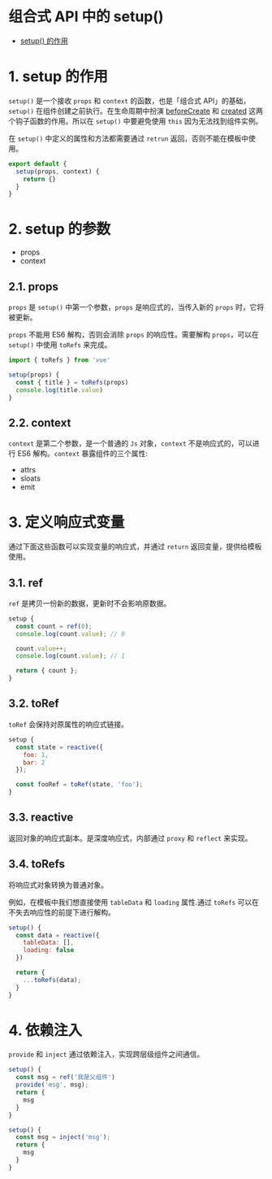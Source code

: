 # 组合式 API 中的 setup()

- [setup() 的作用](#1-setup-的作用)


# 1. setup 的作用
`setup()` 是一个接收 `props` 和 `context` 的函数，也是「组合式 API」的基础，`setup()` 在组件创建之前执行。在生命周期中扮演 [beforeCreate]() 和 [created]() 这两个钩子函数的作用。所以在 `setup()` 中要避免使用 `this` 因为无法找到组件实例。

在 `setup()` 中定义的属性和方法都需要通过 `retrun` 返回，否则不能在模板中使用。

```js
export default {
  setup(props, context) {
    return {}
  }
}
```

# 2. setup 的参数
- props
- context

## 2.1. props
`props` 是 `setup()` 中第一个参数，`props` 是响应式的，当传入新的 `props` 时，它将被更新。

`props` 不能用 ES6 解构，否则会消除 `props` 的响应性。需要解构 `props`，可以在 `setup()` 中使用 `toRefs` 来完成。

```js
import { toRefs } from 'vue'

setup(props) {
  const { title } = toRefs(props)
  console.log(title.value)
}
```

## 2.2. context
`context` 是第二个参数，是一个普通的 `Js` 对象，`context` 不是响应式的，可以进行 ES6 解构。`context` 暴露组件的三个属性:

- attrs
- sloats
- emit


# 3. 定义响应式变量
通过下面这些函数可以实现变量的响应式，并通过 `return` 返回变量，提供给模板使用。

## 3.1. ref
  `ref` 是拷贝一份新的数据，更新时不会影响原数据。

  ```js
  setup {
    const count = ref(0);
    console.log(count.value); // 0

    count.value++;
    console.log(count.value); // 1

    return { count };
  }
  ```

## 3.2. toRef
  `toRef` 会保持对原属性的响应式链接。

  ```js
  setup {
    const state = reactive({
      foo: 1,
      bar: 2
    });

    const fooRef = toRef(state, 'foo');
  }
  ```

## 3.3. reactive
  返回对象的响应式副本。是深度响应式，内部通过 `proxy` 和 `reflect` 来实现。

## 3.4. toRefs
  将响应式对象转换为普通对象。

  例如，在模板中我们想直接使用 `tableData` 和 `loading` 属性.通过 `toRefs` 可以在不失去响应性的前提下进行解构。
  ```js
  setup() {
    const data = reactive({
      tableData: [],
      loading: false
    })

    return {
      ...toRefs(data);
    }
  }
  ```


# 4. 依赖注入
`provide` 和 `inject` 通过依赖注入，实现跨层级组件之间通信。

```js
setup() {
  const msg = ref('我是父组件')
  provide('msg', msg);
  return {
    msg
  }
}
```

```js
setup() {
  const msg = inject('msg');
  return {
    msg
  }
}
```
